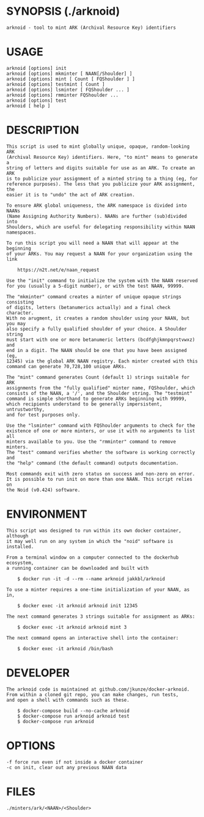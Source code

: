 
# SYNOPSIS                          (./arknoid)
    arknoid - tool to mint ARK (Archival Resource Key) identifiers

# USAGE
    arknoid [options] init
    arknoid [options] mkminter [ NAAN[/Shoulder] ]
    arknoid [options] mint [ Count [ FQShoulder ] ]
    arknoid [options] testmint [ Count ]
    arknoid [options] lsminter [ FQShoulder ... ]
    arknoid [options] rmminter FQShoulder ...
    arknoid [options] test
    arknoid [ help ]

# DESCRIPTION
    This script is used to mint globally unique, opaque, random-looking ARK
    (Archival Resource Key) identifiers. Here, "to mint" means to generate a
    string of letters and digits suitable for use as an ARK. To create an ARK
    is to publicize your assignment of a minted string to a thing (eg, for
    reference purposes). The less that you publicize your ARK assignment, the
    easier it is to "undo" the act of ARK creation.

    To ensure ARK global uniqueness, the ARK namespace is divided into NAANs
    (Name Assigning Authority Numbers). NAANs are further (sub)divided into
    Shoulders, which are useful for delegating responsibility within NAAN
    namespaces.

    To run this script you will need a NAAN that will appear at the beginning
    of your ARKs. You may request a NAAN for your organization using the link

        https://n2t.net/e/naan_request

    Use the "init" command to initialize the system with the NAAN reserved
    for you (usually a 5-digit number), or with the test NAAN, 99999.

    The "mkminter" command creates a minter of unique opaque strings consisting
    of digits, letters (betanumerics actually) and a final check character.
    With no arugment, it creates a random shoulder using your NAAN, but you may
    also specify a fully qualified shoulder of your choice. A Shoulder string
    must start with one or more betanumeric letters (bcdfghjkmnpqrstvwxz) and
    end in a digit. The NAAN should be one that you have been assigned (eg,
    12345) via the global ARK NAAN registry. Each minter created with this
    command can generate 70,728,100 unique ARKs.

    The "mint" command generates Count (default 1) strings suitable for ARK
    assignments from the "fully qualified" minter name, FQShoulder, which
    consists of the NAAN, a '/', and the Shoulder string. The "testmint"
    command is simple shorthand to generate ARKs beginning with 99999,
    which recipients understand to be generally impersistent, untrustworthy,
    and for test purposes only.

    Use the "lsminter" command with FQShoulder arguments to check for the
    existence of one or more minters, or use it with no arguments to list all
    minters available to you. Use the "rmminter" command to remove minters.
    The "test" command verifies whether the software is working correctly and
    the "help" command (the default command) outputs documentation.

    Most commands exit with zero status on success and non-zero on error.
    It is possible to run init on more than one NAAN. This script relies on
    the Noid (v0.424) software.

# ENVIRONMENT
    This script was designed to run within its own docker container, although
    it may well run on any system in which the "noid" software is installed.

    From a terminal window on a computer connected to the dockerhub ecosystem,
    a running container can be downloaded and built with

        $ docker run -it -d --rm --name arknoid jakkbl/arknoid

    To use a minter requires a one-time initialization of your NAAN, as in,

        $ docker exec -it arknoid arknoid init 12345

    The next command generates 3 strings suitable for assignment as ARKs:

        $ docker exec -it arknoid arknoid mint 3

    The next command opens an interactive shell into the container:

        $ docker exec -it arknoid /bin/bash

# DEVELOPER
    The arknoid code is maintained at github.com/jkunze/docker-arknoid.
    From within a cloned git repo, you can make changes, run tests,
    and open a shell with commands such as these.

        $ docker-compose build --no-cache arknoid
        $ docker-compose run arknoid arknoid test
        $ docker-compose run arknoid

# OPTIONS
    -f force run even if not inside a docker container
    -c on init, clear out any previous NAAN data

# FILES
    ./minters/ark/<NAAN>/<Shoulder>

